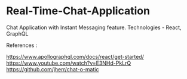 # Real-Time-Chat-Application
Chat Application with Instant Messaging feature. Technologies - React, GraphQL


References :

https://www.apollographql.com/docs/react/get-started/
https://www.youtube.com/watch?v=E3NHd-PkLrQ
https://github.com/jherr/chat-o-matic
